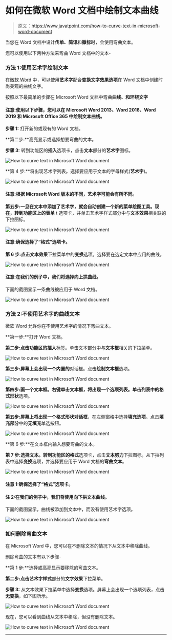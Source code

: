 # 如何在微软 Word 文档中绘制文本曲线

> 原文：<https://www.javatpoint.com/how-to-curve-text-in-microsoft-word-document>

当您在 Word 文档中设计**传单、简讯**和**徽标**时，会使用弯曲文本。

您可以使用以下两种方法来弯曲 Word 文档中的文本-

### 方法 1:使用艺术字绘制文本

在[微软 Word](https://www.javatpoint.com/ms-word-tutorial) 中，可以使用**艺术字**配合**变换文字效果选项**在 Word 文档中创建时尚美观的曲线文字。

按照以下最简单的步骤在 Microsoft Word 文档中弯曲**曲线、**和**环绕文字**

#### 注意:使用以下步骤，您可以在 Microsoft Word 2013、Word 2016、Word 2019 和 Microsoft Office 365 中绘制文本曲线。

**步骤 1:** 打开新的或现有的 Word 文档。

**第二步:**高亮显示或选择想要弯曲的文本。

**步骤 3:** 转到功能区的**插入**选项卡，点击**文本**部分的**艺术字**图标。

![How to curve text in Microsoft Word document](img/f9e78e2d507337c2f432932cd3c2774c.png)

**第 4 步:**将出现艺术字列表。选择要应用于文本的字母样式(**艺术字**)。

![How to curve text in Microsoft Word document](img/5275dc73db008346795b0d1c010f3781.png)

#### 注意:根据 Microsoft Word 版本的不同，艺术字可能会有所不同。

**第五步:**一旦在文本中添加了艺术字，就会自动创建一个新的菜单绘图工具。现在，转到功能区上的**表单** t 选项卡，并单击艺术字样式部分中与**文本效果**相关联的下拉图标。

![How to curve text in Microsoft Word document](img/7c6193969503df69ac2231dca5f5625d.png)

#### 注意:确保选择了“格式”选项卡。

**第 6 步:**点击**文本效果**下拉菜单中的**变换**选项。选择要在选定文本中应用的曲线。

![How to curve text in Microsoft Word document](img/1ee8349898e3ef1aba882a6d10608511.png)

#### 注意:在我们的例子中，我们将选择向上拱曲线。

下面的截图显示一条曲线被应用于 Word 文档。

![How to curve text in Microsoft Word document](img/e52e71562a413aae543e3c73c501d28f.png)

### 方法 2:不使用艺术字的曲线文本

微软 Word 允许你在不使用艺术字的情况下弯曲文本。

**第一步:**打开 Word 文档。

**第二步:**点击功能区的**插入**标签。单击文本部分中与**文本框**相关的下拉菜单。

![How to curve text in Microsoft Word document](img/5cacc2d128a4200794bff14364144b8a.png)

**第三步:**屏幕上会出现一个**内置的**对话框。点击**绘制文本框**选项。

![How to curve text in Microsoft Word document](img/abb940da75cda9473aa697bd0eec1c8a.png)

**第四步:**画一个文本框。右键单击文本框，将出现一个选项列表。单击列表中的**格式形状**选项。

![How to curve text in Microsoft Word document](img/a63d8e471583b19797586553047d3166.png)

**第五步:**屏幕上将出现一个**格式形状对话框**，在左侧窗格中选择**填充选项**。点击**填充部分**中的**无填充**单选按钮。

![How to curve text in Microsoft Word document](img/a3263b29b40b4c7cc772191038fb522c.png)

**第 6 步:**在文本框内输入想要弯曲的文本。

**第 7 步:**选择文本。转到功能区的**格式**选项卡，点击**文本努力**下拉图标。从下拉列表中选择**变换**选项，并选择要应用于 Word 文档的**弯曲文本**。

![How to curve text in Microsoft Word document](img/b722045bfd68dcf98a11e05afa4a433a.png)

#### 注意 1:确保选择了“格式”选项卡。

#### 注 2:在我们的例子中，我们将使用向下拱文本曲线。

下面的截图显示，曲线被添加到文本中，而没有使用艺术字选项。

![How to curve text in Microsoft Word document](img/6d26c429b59c17fdf5566c073584035c.png)

### 如何删除弯曲文本

在 Microsoft Word 中，您可以在不删除文本的情况下从文本中移除曲线。

删除弯曲的文本有以下步骤-

**第 1 步:**选择或高亮显示要移除的弯曲文本。

**第二步:**点击**艺术字样式**部分的**文字效果**下拉菜单。

**步骤 3:** 从文本效果下拉菜单中选择**变换**选项。屏幕上会出现一个选项列表，点击**无变换**，如下图所示。

![How to curve text in Microsoft Word document](img/f32dd67bd43f08e65c06a5a3506be3c1.png)

现在，您可以看到曲线从文本中移除，但没有删除文本。

![How to curve text in Microsoft Word document](img/9f781d8404f9b5d3e101cef7181eb4fb.png)

* * *
